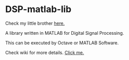 # DSP-matlab-lib

Check my little brother [here.](https://github.com/dinhanhx/DSP-py-lib)

A library written in MATLAB for Digital Signal Processing.

This can be executed by Octave or MATLAB Software.

Check wiki for more details. [Click me.](https://github.com/dinhanhx/DSP-matlab-lib/wiki)
